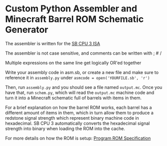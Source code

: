 # Custom Python Assembler and Minecraft Barrel ROM Schematic Generator

The assembler is written for the [SB CPU 3 ISA](https://docs.google.com/spreadsheets/d/145FgBEBUMqR2AwzehXJ7kyqvEKSq50dz7CUwtCOcKwo/edit?usp=sharing)

The assembler is not case sensitive, and comments can be written with ; # /

Multiple expressions on the same line get logically OR'ed together

Write your assembly code in asm.sb, or create a new file and make sure to reference it in `assembly.py` under `asmcode = open('YOURFILE.sb', 'r')`

Then, run `assembly.py` and you should see a file named `output.mc`. Once you have that, run `schem.py`, which will read the `output.mc` machine code and turn it into a Minecraft schematic full of barrels with items in them.

For a brief explanation on how the barrel ROM works, each barrel has a different amount of items in them, which in turn allow them to produce a redstone signal strength which represent binary machine code in hexadecimal. SB CPU 3 automatically converts the hexadecimal signal strength into binary when loading the ROM into the cache.

For more details on how the ROM is setup: [Program ROM Specification](https://docs.google.com/document/d/1EYDpcNFcqlE6iPf35c7rxj5VtfZCbD8b9FlhQ1oX37A/edit?usp=sharing)
